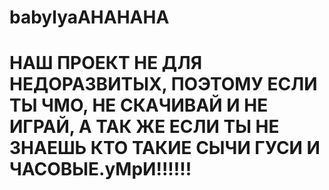 # babylyaAHAHAHA
# НАШ ПРОЕКТ НЕ ДЛЯ НЕДОРАЗВИТЫХ, ПОЭТОМУ ЕСЛИ ТЫ ЧМО, НЕ СКАЧИВАЙ И НЕ ИГРАЙ, А ТАК ЖЕ ЕСЛИ ТЫ НЕ ЗНАЕШЬ КТО ТАКИЕ СЫЧИ ГУСИ И ЧАСОВЫЕ.уМрИ!!!!!!
